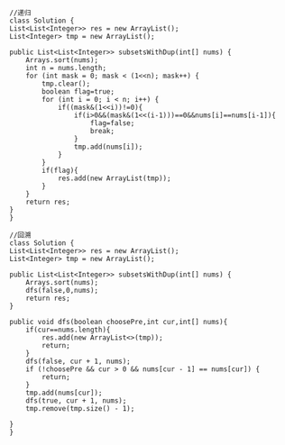     //递归
    class Solution {
    List<List<Integer>> res = new ArrayList();
    List<Integer> tmp = new ArrayList();

    public List<List<Integer>> subsetsWithDup(int[] nums) {
        Arrays.sort(nums);
        int n = nums.length;
        for (int mask = 0; mask < (1<<n); mask++) {
            tmp.clear();
            boolean flag=true;
            for (int i = 0; i < n; i++) {
                if((mask&(1<<i))!=0){
                    if(i>0&&(mask&(1<<(i-1)))==0&&nums[i]==nums[i-1]){
                        flag=false;
                        break;
                    }
                    tmp.add(nums[i]);
                }
            }
            if(flag){
                res.add(new ArrayList(tmp));
            }
        }
        return res;
    }
    }
    
    //回溯
    class Solution {
    List<List<Integer>> res = new ArrayList();
    List<Integer> tmp = new ArrayList();

    public List<List<Integer>> subsetsWithDup(int[] nums) {
        Arrays.sort(nums);
        dfs(false,0,nums);
        return res;
    }

    public void dfs(boolean choosePre,int cur,int[] nums){
        if(cur==nums.length){
            res.add(new ArrayList<>(tmp));
            return;
        }
        dfs(false, cur + 1, nums);
        if (!choosePre && cur > 0 && nums[cur - 1] == nums[cur]) {
            return;
        }
        tmp.add(nums[cur]);
        dfs(true, cur + 1, nums);
        tmp.remove(tmp.size() - 1);

    }
    }
